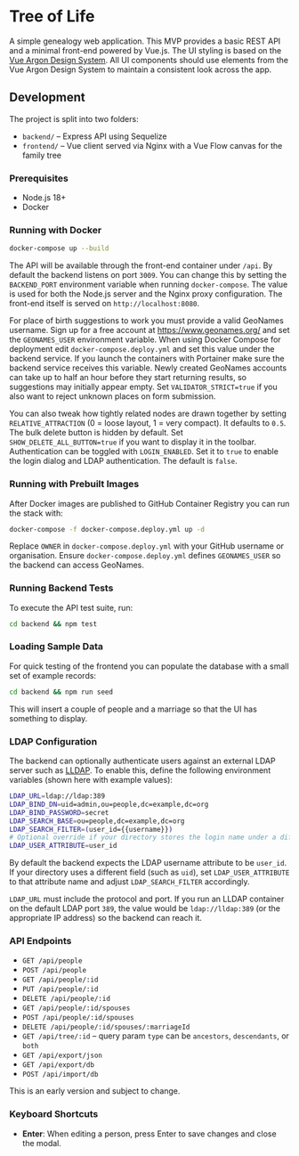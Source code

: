 # Tree of Life

A simple genealogy web application. This MVP provides a basic REST API and a minimal front-end powered by Vue.js. The UI styling is based on the [Vue Argon Design System](https://www.creative-tim.com/product/vue-argon-design-system?affiliate_id=116187).
All UI components should use elements from the Vue Argon Design System to maintain a consistent look across the app.


## Development

The project is split into two folders:

- `backend/` – Express API using Sequelize
- `frontend/` – Vue client served via Nginx with a Vue Flow canvas for the family tree

### Prerequisites

- Node.js 18+
- Docker

### Running with Docker

```bash
docker-compose up --build
```

The API will be available through the front-end container under `/api`. By default
the backend listens on port `3009`. You can change this by setting the
`BACKEND_PORT` environment variable when running `docker-compose`. The value is
used for both the Node.js server and the Nginx proxy configuration. The front-end itself is served on
`http://localhost:8080`.

For place of birth suggestions to work you must provide a valid
GeoNames username. Sign up for a free account at
<https://www.geonames.org/> and set the `GEONAMES_USER` environment
variable. When using Docker Compose for deployment edit
`docker-compose.deploy.yml` and set this value under the backend
service. If you launch the containers with Portainer make sure the
backend service receives this variable. Newly created GeoNames
accounts can take up to half an hour before they start returning
results, so suggestions may initially appear empty. Set
`VALIDATOR_STRICT=true` if you also want to reject unknown places on
form submission.

You can also tweak how tightly related nodes are drawn together by setting
`RELATIVE_ATTRACTION` (0 = loose layout, 1 = very compact). It defaults to `0.5`.
The bulk delete button is hidden by default. Set `SHOW_DELETE_ALL_BUTTON=true`
if you want to display it in the toolbar.
Authentication can be toggled with `LOGIN_ENABLED`. Set it to `true` to enable
the login dialog and LDAP authentication. The default is `false`.

### Running with Prebuilt Images

After Docker images are published to GitHub Container Registry you can run the stack with:

```bash
docker-compose -f docker-compose.deploy.yml up -d
```

Replace `OWNER` in `docker-compose.deploy.yml` with your GitHub username or organisation.
Ensure `docker-compose.deploy.yml` defines `GEONAMES_USER` so the backend can access GeoNames.

### Running Backend Tests

To execute the API test suite, run:

```bash
cd backend && npm test
```

### Loading Sample Data

For quick testing of the frontend you can populate the database with a small set
of example records:

```bash
cd backend && npm run seed
```

This will insert a couple of people and a marriage so that the UI has something
to display.

### LDAP Configuration

The backend can optionally authenticate users against an external LDAP server
such as [LLDAP](https://github.com/lldap/lldap). To enable this, define the
following environment variables (shown here with example values):

```bash
LDAP_URL=ldap://ldap:389
LDAP_BIND_DN=uid=admin,ou=people,dc=example,dc=org
LDAP_BIND_PASSWORD=secret
LDAP_SEARCH_BASE=ou=people,dc=example,dc=org
LDAP_SEARCH_FILTER=(user_id={{username}})
# Optional override if your directory stores the login name under a different attribute
LDAP_USER_ATTRIBUTE=user_id
```

By default the backend expects the LDAP username attribute to be `user_id`.
If your directory uses a different field (such as `uid`), set `LDAP_USER_ATTRIBUTE`
to that attribute name and adjust `LDAP_SEARCH_FILTER` accordingly.

`LDAP_URL` must include the protocol and port. If you run an LLDAP container on
the default LDAP port `389`, the value would be `ldap://lldap:389` (or the
appropriate IP address) so the backend can reach it.

### API Endpoints

- `GET /api/people`
- `POST /api/people`
- `GET /api/people/:id`
- `PUT /api/people/:id`
- `DELETE /api/people/:id`
- `GET /api/people/:id/spouses`
- `POST /api/people/:id/spouses`
- `DELETE /api/people/:id/spouses/:marriageId`
- `GET /api/tree/:id` – query param `type` can be `ancestors`, `descendants`, or `both`
- `GET /api/export/json`
- `GET /api/export/db`
- `POST /api/import/db`

This is an early version and subject to change.

### Keyboard Shortcuts

- **Enter**: When editing a person, press Enter to save changes and close the modal.
